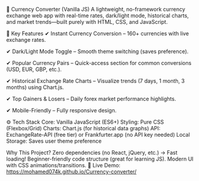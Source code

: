 💱 Currency Converter (Vanilla JS)
A lightweight, no-framework currency exchange web app with real-time rates, dark/light mode, historical charts, and market trends—built purely with HTML, CSS, and JavaScript.

🌟 Key Features
✔ Instant Currency Conversion – 160+ currencies with live exchange rates.

✔ Dark/Light Mode Toggle – Smooth theme switching (saves preference).

✔ Popular Currency Pairs – Quick-access section for common conversions (USD, EUR, GBP, etc.).

✔ Historical Exchange Rate Charts – Visualize trends (7 days, 1 month, 3 months) using Chart.js.

✔ Top Gainers & Losers – Daily forex market performance highlights.

✔ Mobile-Friendly – Fully responsive design.

⚙️ Tech Stack
Core: Vanilla JavaScript (ES6+)
Styling: Pure CSS (Flexbox/Grid)
Charts: Chart.js (for historical data graphs)
API: ExchangeRate-API (free tier) or Frankfurter.app (no API key needed)
Local Storage: Saves user theme preference

Why This Project?
Zero dependencies (no React, jQuery, etc.) → Fast loading!
Beginner-friendly code structure (great for learning JS).
Modern UI with CSS animations/transitions.
🔗 Live Demo: https://mohamed074k.github.io/Currency-converter/

